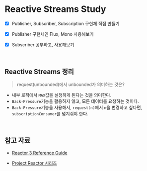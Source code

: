 # Reactive Streams Study

- [x] Publisher, Subscriber, Subscription 구현체 직접 만들기

- [x] Publisher 구현체인 Flux, Mono 사용해보기

- [x] Subscriber 공부하고, 사용해보기

<br>

## Reactive Streams 정리

> request(unbounded)에서 unbounded가 의미하는 것은?

- 내부 로직에서 `MAX`값을 설정하게 된다는 것을 의미한다.
- `Back-Pressure`기능을 활용하지 않고, 모든 데이터를 요청하는 것이다.
- `Back-Pressure`기능을 사용해서, `request(n)`에서 `n`을 변경하고 싶다면, `subscriptionConsumer`를 넘겨줘야 한다. 

<br>

## 참고 자료

- [Reactor 3 Reference Guide](https://projectreactor.io/docs/core/release/reference/)

- [Project Reactor 시리즈](https://brunch.co.kr/@springboot/152)

